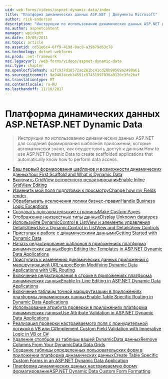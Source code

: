 ```yaml
---
uid: web-forms/videos/aspnet-dynamic-data/index
title: "Платформа динамических данных ASP.NET | Документы Microsoft"
author: rick-anderson
description: "Инструкции по использованию динамических данных ASP.NET для создания формирования шаблонов приложений, которые автоматически знают, как осуществлять доступ к данным."
ms.author: aspnetcontent
manager: wpickett
ms.date: 10/05/2011
ms.topic: article
ms.assetid: cd51e6c4-6ff9-419d-8ac8-a39b79d63c78
ms.technology: dotnet-webforms
ms.prod: .net-framework
msc.legacyurl: /web-forms/videos/aspnet-dynamic-data
msc.type: chapter
ms.openlocfilehash: a2fc937d18572ac2e1bc41cd28b98569a2490a61
ms.sourcegitcommit: 9a9483aceb34591c97451997036a9120c3fe2baf
ms.translationtype: MT
ms.contentlocale: ru-RU
ms.lasthandoff: 11/10/2017
---
```

<a name="aspnet-dynamic-data"></a><span data-ttu-id="a9591-103">Платформа динамических данных ASP.NET</span><span class="sxs-lookup"><span data-stu-id="a9591-103">ASP.NET Dynamic Data</span></span>
====================
> <span data-ttu-id="a9591-104">Инструкции по использованию динамических данных ASP.NET для создания формирования шаблонов приложений, которые автоматически знают, как осуществлять доступ к данным.</span><span class="sxs-lookup"><span data-stu-id="a9591-104">How to use ASP.NET Dynamic Data to create scaffolded applications that automatically know how to perform data access.</span></span>


- [<span data-ttu-id="a9591-105">Ваш первый формирования шаблонов и возможности динамических данных</span><span class="sxs-lookup"><span data-stu-id="a9591-105">Your First Scaffold and What is Dynamic Data</span></span>](your-first-scaffold-and-what-is-dynamic-data.md)
- [<span data-ttu-id="a9591-106">Включить GridView встроенного редактирования</span><span class="sxs-lookup"><span data-stu-id="a9591-106">Enable Inline GridView Editing</span></span>](how-do-i-enable-inline-gridview-editing.md)
- [<span data-ttu-id="a9591-107">Изменить мой поля подготовки к просмотру</span><span class="sxs-lookup"><span data-stu-id="a9591-107">Change how my Fields render</span></span>](how-do-i-change-how-my-fields-render.md)
- [<span data-ttu-id="a9591-108">Обрабатывать исключения логики бизнес-правил</span><span class="sxs-lookup"><span data-stu-id="a9591-108">Handle Business Logic Exceptions</span></span>](how-do-i-handle-business-logic-exceptions.md)
- [<span data-ttu-id="a9591-109">Создавать пользовательские страницы</span><span class="sxs-lookup"><span data-stu-id="a9591-109">Make Custom Pages</span></span>](how-do-i-make-custom-pages.md)
- [<span data-ttu-id="a9591-110">Отображение неизвестные типы данных</span><span class="sxs-lookup"><span data-stu-id="a9591-110">Display Unknown datatypes</span></span>](how-do-i-display-unknown-datatypes.md)
- [<span data-ttu-id="a9591-111">Используйте DynamicControl в ListView и элементы управления DetailsView</span><span class="sxs-lookup"><span data-stu-id="a9591-111">Use a DynamicControl in ListView and DetailsView Controls</span></span>](how-do-i-use-a-dynamiccontrol-in-listview-and-detailsview-controls.md)
- [<span data-ttu-id="a9591-112">Приступая к работе с динамическими данными</span><span class="sxs-lookup"><span data-stu-id="a9591-112">Getting Started with Dynamic Data</span></span>](getting-started-with-dynamic-data.md)
- [<span data-ttu-id="a9591-113">Начать редактирование шаблонов в приложениях платформа динамических данных</span><span class="sxs-lookup"><span data-stu-id="a9591-113">Begin Editing the Templates in ASP.NET Dynamic Data Applications</span></span>](begin-editing-the-templates-in-aspnet-dynamic-data-applications.md)
- [<span data-ttu-id="a9591-114">Приступить к изменению динамических данных приложений с маршрутизацией URL-адрес</span><span class="sxs-lookup"><span data-stu-id="a9591-114">Begin Modifying Dynamic Data Applications with URL Routing</span></span>](begin-modifying-dynamic-data-applications-with-url-routing.md)
- [<span data-ttu-id="a9591-115">Включение редактирования в строке в приложениях платформа динамических данных</span><span class="sxs-lookup"><span data-stu-id="a9591-115">Enable In-Line Editing in ASP.NET Dynamic Data Applications</span></span>](enable-in-line-editing-in-aspnet-dynamic-data-applications.md)
- [<span data-ttu-id="a9591-116">Включение таблицы точной маршрутизации в приложениях платформы динамических данных</span><span class="sxs-lookup"><span data-stu-id="a9591-116">Enable Table Specific Routing in Dynamic Data Applications</span></span>](how-to-enable-table-specific-routing-in-dynamic-data-applications.md)
- [<span data-ttu-id="a9591-117">Использование атрибута проверки в приложениях платформа динамических данных</span><span class="sxs-lookup"><span data-stu-id="a9591-117">Use Attribute Validation in ASP.NET Dynamic Data Applications</span></span>](how-to-use-attribute-validation-in-aspnet-dynamic-data-applications.md)
- [<span data-ttu-id="a9591-118">Реализация проверки настраиваемого поля с принудительной логикой в VB или C#</span><span class="sxs-lookup"><span data-stu-id="a9591-118">Implement Custom Field Validation with Imperative Logic in VB or C#</span></span>](how-to-implement-custom-field-validation-with-imperative-logic-in-vb-or-c.md)
- [<span data-ttu-id="a9591-119">Удаление столбцов из таблицы вашей DynamicData данных</span><span class="sxs-lookup"><span data-stu-id="a9591-119">Remove Columns From Your DynamicData Data Grids</span></span>](how-to-remove-columns-from-your-dynamicdata-data-grids.md)
- [<span data-ttu-id="a9591-120">Создание таблицы определенных пользовательских форм в приложении платформа динамических данных</span><span class="sxs-lookup"><span data-stu-id="a9591-120">Create Table Specific Custom Forms in an ASP.NET Dynamic Data Application</span></span>](how-to-create-table-specific-custom-forms-in-an-aspnet-dynamic-data-application.md)
- [<span data-ttu-id="a9591-121">Платформа динамических данных настраиваемую форму форматирование</span><span class="sxs-lookup"><span data-stu-id="a9591-121">ASP.NET Dynamic Data Custom Form Formatting</span></span>](aspnet-dynamic-data-custom-form-formatting.md)
